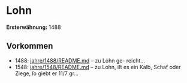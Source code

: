# Lohn

**Ersterwähnung:** 1488

## Vorkommen
- 1488: [jahre/1488/README.md](../jahre/1488/README.md) – zu Lohn ge-
reicht...
- 1548: [jahre/1548/README.md](../jahre/1548/README.md) – zu
Lohn, iſt es ein Kalb, Schaf oder Ziege, ſo giebt er
11/7 gr...
